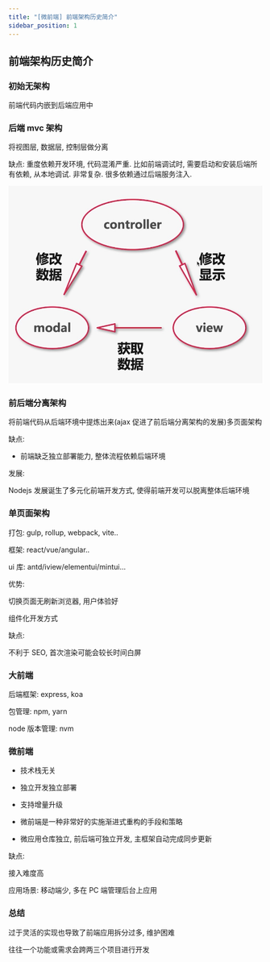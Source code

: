 ```yaml
---
title: "[微前端] 前端架构历史简介"
sidebar_position: 1
---
```


## 前端架构历史简介

### 初始无架构

前端代码内嵌到后端应用中

### 后端 mvc 架构

将视图层, 数据层, 控制层做分离

缺点: 重度依赖开发环境, 代码混淆严重. 比如前端调试时, 需要启动和安装后端所有依赖, 从本地调试. 非常复杂. 很多依赖通过后端服务注入.

![mvc](assets/mvc.jpg)

### 前后端分离架构

将前端代码从后端环境中提炼出来(ajax 促进了前后端分离架构的发展)多页面架构

缺点:

- 前端缺乏独立部署能力, 整体流程依赖后端环境

发展:

Nodejs 发展诞生了多元化前端开发方式, 使得前端开发可以脱离整体后端环境

### 单页面架构

打包: gulp, rollup, webpack, vite..

框架: react/vue/angular..

ui 库: antd/iview/elementui/mintui...

优势:

切换页面无刷新浏览器, 用户体验好

组件化开发方式

缺点:

不利于 SEO, 首次渲染可能会较长时间白屏

### 大前端

后端框架: express, koa

包管理: npm, yarn

node 版本管理: nvm

### 微前端

- 技术栈无关

- 独立开发独立部署

- 支持增量升级

- 微前端是一种非常好的实施渐进式重构的手段和策略

- 微应用仓库独立, 前后端可独立开发, 主框架自动完成同步更新

缺点:

接入难度高

应用场景: 移动端少, 多在 PC 端管理后台上应用

### 总结

过于灵活的实现也导致了前端应用拆分过多, 维护困难

往往一个功能或需求会跨两三个项目进行开发
